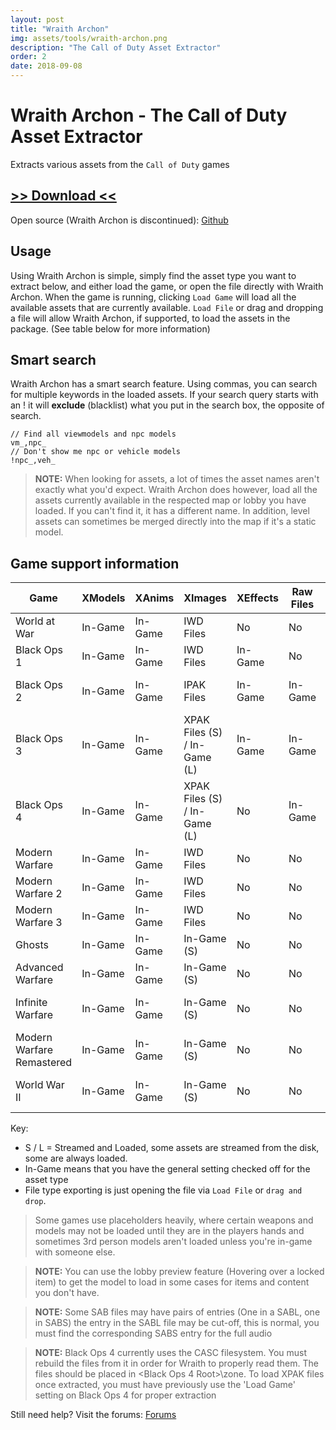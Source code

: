 ```yaml
---
layout: post
title: "Wraith Archon"
img: assets/tools/wraith-archon.png
description: "The Call of Duty Asset Extractor"
order: 2
date: 2018-09-08
---
```


# Wraith Archon - The Call of Duty Asset Extractor
Extracts various assets from the `Call of Duty` games

## [>> Download <<](https://mega.nz/file/sVhnFSaK#hVutzWTiUNebaeYDg_AeXy7-qMs_XShSYqSYhDD2xm4)
Open source (Wraith Archon is discontinued): [Github](https://github.com/dtzxporter/WraithXArchon/)

## Usage
Using Wraith Archon is simple, simply find the asset type you want to extract below, and either load the game, or open the file directly with Wraith Archon. When the game is running, clicking `Load Game` will load all the available assets that are currently available. `Load File` or drag and dropping a file will allow Wraith Archon, if supported, to load the assets in the package. (See table below for more information)

## Smart search
Wraith Archon has a smart search feature. Using commas, you can search for multiple keywords in the loaded assets. If your search query starts with an ! it will **exclude** (blacklist) what you put in the search box, the opposite of search.
```
// Find all viewmodels and npc models
vm_,npc_
// Don't show me npc or vehicle models
!npc_,veh_
```

> **NOTE:** When looking for assets, a lot of times the asset names aren't exactly what you'd expect. Wraith Archon does however, load all the assets currently available in the respected map or lobby you have loaded. If you can't find it, it has a different name. In addition, level assets can sometimes be merged directly into the map if it's a static model.

## Game support information

| Game | XModels | XAnims | XImages | XEffects | Raw Files | Sounds
| ----- | ----- | ----- |  ----- |  ----- | ----- | -----
| World at War | In-Game | In-Game | IWD Files | No | No | No
| Black Ops 1 | In-Game | In-Game | IWD Files | In-Game | No | No
| Black Ops 2 | In-Game | In-Game | IPAK Files | In-Game | In-Game | SAB Files (S/L)
| Black Ops 3 | In-Game | In-Game | XPAK Files (S) / In-Game (L) | In-Game | In-Game | SAB Files (S/L) 
| Black Ops 4 | In-Game | In-Game | XPAK Files (S) / In-Game (L) | No | In-Game | SAB Files (S/L) 
| Modern Warfare | In-Game | In-Game | IWD Files | No | No | No
| Modern Warfare 2 | In-Game | In-Game | IWD Files | No | No | No
| Modern Warfare 3 | In-Game | In-Game | IWD Files | No | No | No
| Ghosts | In-Game | In-Game | In-Game (S) | No | No | No
| Advanced Warfare | In-Game | In-Game | In-Game (S) | No | No | No
| Infinite Warfare | In-Game | In-Game | In-Game (S) | No | No | SAB Files (S/L)
| Modern Warfare Remastered | In-Game | In-Game | In-Game (S) | No | No | No
| World War II | In-Game | In-Game | In-Game (S) | No | No | In-Game (S/L)

Key:
- S / L = Streamed and Loaded, some assets are streamed from the disk, some are always loaded.
- In-Game means that you have the general setting checked off for the asset type
- File type exporting is just opening the file via `Load File` or `drag and drop`.

> Some games use placeholders heavily, where certain weapons and models may not be loaded until they are in the players hands and sometimes 3rd person models aren't loaded unless you're in-game with someone else.

> **NOTE:** You can use the lobby preview feature (Hovering over a locked item) to get the model to load in some cases for items and content you don't have.

> **NOTE:** Some SAB files may have pairs of entries (One in a SABL, one in SABS) the entry in the SABL file may be cut-off, this is normal, you must find the corresponding SABS entry for the full audio

> **NOTE:** Black Ops 4 currently uses the CASC filesystem. You must rebuild the files from it in order for Wraith to properly read them. The files should be placed in <Black Ops 4 Root>\zone. To load XPAK files once extracted, you must have previously use the 'Load Game' setting on Black Ops 4 for proper extraction

Still need help? Visit the forums: [Forums](https://modme.co)
